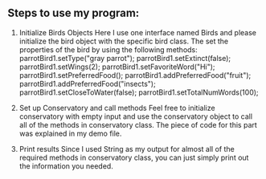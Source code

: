 ## Steps to use my program:

1. Initialize Birds Objects
Here I use one interface named Birds and please initialize the bird object with the specific bird class. The set the properties of the bird by using the following methods:
    parrotBird1.setType("gray parrot");
    parrotBird1.setExtinct(false);
    parrotBird1.setWings(2);
    parrotBird1.setFavoriteWord("Hi");
    parrotBird1.setPreferredFood();
    parrotBird1.addPreferredFood("fruit");
    parrotBird1.addPreferredFood("insects");
    parrotBird1.setCloseToWater(false);
    parrotBird1.setTotalNumWords(100);

2. Set up Conservatory and call methods
Feel free to initialize conservatory with empty input and use the conservatory object to call all of the methods in conservatory class. The piece of code for this part was explained in my demo file. 

3. Print results
Since I used String as my output for almost all of the required methods in conservatory class, you can just simply print out the information you needed. 